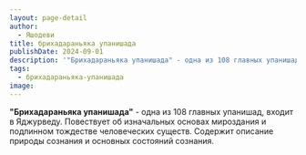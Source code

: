 ```yaml
---
layout: page-detail
author:
  - Яшодеви
title: брихадараньяка упанишада
publishDate: 2024-09-01
description: '"Брихадараньяка упанишада" - одна из 108 главных упанишад, входит в Яджурведу. Повествует об изначальных основах мироздания и подлинном тождестве человеческих существ. Содержит описание природы сознания и основных состояний сознания.'
tags:
  - брихадараньяка-упанишада
image:
---
```

**"Брихадараньяка упанишада"** - одна из 108 главных упанишад, входит в Яджурведу. Повествует об изначальных основах мироздания и подлинном тождестве человеческих существ. Содержит описание природы сознания и основных состояний сознания.

